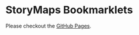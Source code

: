# StoryMaps Bookmarklets

Please checkout the [GitHub Pages](https://yankuanz.github.io/storymaps-bookmarklets/).
